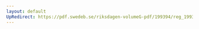 ```yaml
---
layout: default
UpRedirect: https://pdf.swedeb.se/riksdagen-volumeG-pdf/199394/reg_199394/reg_199394_0008.pdf
---
```


